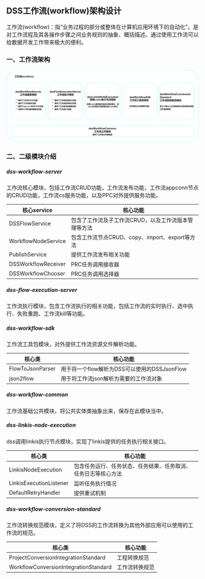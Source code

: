 ## DSS工作流(workflow)架构设计

工作流(workflow)：指“业务过程的部分或整体在计算机应用环境下的自动化”。是对工作流程及其各操作步骤之间业务规则的抽象、概括描述。通过使用工作流可以给数据开发工作带来极大的便利。

### 一、工作流架构

![工作流](images/workflow.png)



### 二、二级模块介绍

##### dss-workflow-server

工作流核心模块，包括工作流CRUD功能，工作流发布功能，工作流appconn节点的CRUD功能，工作流cs服务功能，以及PPC对外提供服务功能。

| 核心service     | 核心功能 |
| ------------------- | -------- |
| DSSFlowService      | 包含了工作流及子工作流CRUD，以及工作流版本管理等方法        |
| WorkflowNodeService | 包含工作流节点CRUD、copy、import、export等方法       |
| PublishService    | 提供工作流发布相关功能 |
| DSSWorkflowReceiver  | PRC任务调用接收器 |
| DSSWorkflowChooser | PRC任务调用选择器 |

##### dss-flow-execution-server

工作流执行模块，包含工作流执行的相关功能，包括工作流的实时执行、选中执行、失败重跑、工作流kill等功能。

##### dss-workflow-sdk

工作流工具包模块，对外提供工作流资源文件解析功能。

| 核心类           | 核心功能                                     |
| ---------------- | -------------------------------------------- |
| FlowToJsonParser | 用于将一个flow解析为DSS可以使用的DSSJsonFlow |
| json2flow        | 用于将工作流json解析为需要的工作流对象       |

##### dss-workflow-common

工作流基础公共模块，将公共实体类抽象出来，保存在此模块当中。

##### dss-linkis-node-execution

dss调用linkis执行节点模块，实现了linkis提供的任务执行相关接口。

| 核心类                  | 核心功能                                                     |
| ----------------------- | ------------------------------------------------------------ |
| LinkisNodeExecution     | 包含任务运行、任务状态、任务结果、任务取消、任务日志等核心方法 |
| LinkisExecutionListener | 监听任务执行情况                                             |
| DefaultRetryHandler     | 提供重试机制                                                 |

##### dss-workflow-conversion-standard

工作流转换规范模块，定义了将DSS的工作流转换为其他外部应用可以使用的工作流的规范。

| 核心类                                | 核心功能       |
| ------------------------------------- | -------------- |
| ProjectConversionIntegrationStandard  | 工程转换规范   |
| WorkflowConversionIntegrationStandard | 工作流转换规范 |

